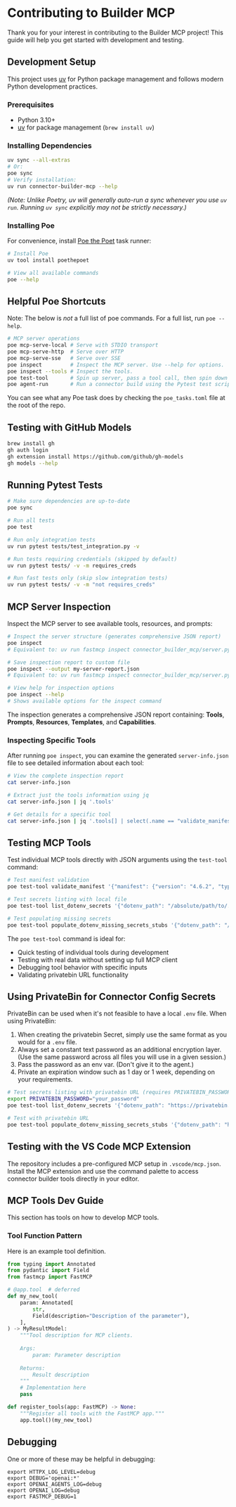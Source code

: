 # Contributing to Builder MCP

Thank you for your interest in contributing to the Builder MCP project! This guide will help you get started with development and testing.

## Development Setup

This project uses [uv](https://docs.astral.sh/uv/) for Python package management and follows modern Python development practices.

### Prerequisites

- Python 3.10+
- [uv](https://docs.astral.sh/uv/) for package management (`brew install uv`)

### Installing Dependencies

```bash
uv sync --all-extras
# Or:
poe sync
# Verify installation:
uv run connector-builder-mcp --help
```

_(Note: Unlike Poetry, uv will generally auto-run a sync whenever you use `uv run`. Running `uv sync` explicitly
may not be strictly necessary.)_

### Installing Poe

For convenience, install [Poe the Poet](https://poethepoet.natn.io/) task runner:

```bash
# Install Poe
uv tool install poethepoet

# View all available commands
poe --help
```

## Helpful Poe Shortcuts

Note: The below is _not_ a full list of poe commands. For a full list, run `poe --help`.

```bash
# MCP server operations
poe mcp-serve-local # Serve with STDIO transport
poe mcp-serve-http  # Serve over HTTP
poe mcp-serve-sse   # Serve over SSE
poe inspect         # Inspect the MCP server. Use --help for options.
poe inspect --tools # Inspect the tools.
poe test-tool       # Spin up server, pass a tool call, then spin down the server.
poe agent-run       # Run a connector build using the Pytest test script.
```

You can see what any Poe task does by checking the `poe_tasks.toml` file at the root of the repo.

## Testing with GitHub Models

```bash
brew install gh
gh auth login
gh extension install https://github.com/github/gh-models
gh models --help
```

## Running Pytest Tests

```bash
# Make sure dependencies are up-to-date
poe sync

# Run all tests
poe test

# Run only integration tests
uv run pytest tests/test_integration.py -v

# Run tests requiring credentials (skipped by default)
uv run pytest tests/ -v -m requires_creds

# Run fast tests only (skip slow integration tests)
uv run pytest tests/ -v -m "not requires_creds"
```

## MCP Server Inspection

Inspect the MCP server to see available tools, resources, and prompts:

```bash
# Inspect the server structure (generates comprehensive JSON report)
poe inspect
# Equivalent to: uv run fastmcp inspect connector_builder_mcp/server.py:app

# Save inspection report to custom file
poe inspect --output my-server-report.json
# Equivalent to: uv run fastmcp inspect connector_builder_mcp/server.py:app --output my-server-report.json

# View help for inspection options
poe inspect --help
# Shows available options for the inspect command
```

The inspection generates a comprehensive JSON report containing: **Tools**, **Prompts**, **Resources**, **Templates**, and **Capabilities**.

### Inspecting Specific Tools

After running `poe inspect`, you can examine the generated `server-info.json` file to see detailed information about each tool:

```bash
# View the complete inspection report
cat server-info.json

# Extract just the tools information using jq
cat server-info.json | jq '.tools'

# Get details for a specific tool
cat server-info.json | jq '.tools[] | select(.name == "validate_manifest")'
```

## Testing MCP Tools

Test individual MCP tools directly with JSON arguments using the `test-tool` command:

```bash
# Test manifest validation
poe test-tool validate_manifest '{"manifest": {"version": "4.6.2", "type": "DeclarativeSource"}, "config": {}}'

# Test secrets listing with local file
poe test-tool list_dotenv_secrets '{"dotenv_path": "/absolute/path/to/.env"}'

# Test populating missing secrets
poe test-tool populate_dotenv_missing_secrets_stubs '{"dotenv_path": "/path/to/.env", "config_paths": "api_key,secret_token"}'
```

The `poe test-tool` command is ideal for:

- Quick testing of individual tools during development
- Testing with real data without setting up full MCP client
- Debugging tool behavior with specific inputs
- Validating privatebin URL functionality

## Using PrivateBin for Connector Config Secrets

PrivateBin can be used when it's not feasible to have a local `.env` file. When using PrivateBin:

1. When creating the privatebin Secret, simply use the same format as you would for a `.env` file.
2. Always set a constant text password as an additional encryption layer. (Use the same password across all files you will use in a given session.)
3. Pass the password as an env var. (Don't give it to the agent.)
4. Private an expiration window such as 1 day or 1 week, depending on your requirements.

```bash
# Test secrets listing with privatebin URL (requires PRIVATEBIN_PASSWORD env var)
export PRIVATEBIN_PASSWORD="your_password"
poe test-tool list_dotenv_secrets '{"dotenv_path": "https://privatebin.net/?abc123"}'

# Test with privatebin URL
poe test-tool populate_dotenv_missing_secrets_stubs '{"dotenv_path": "https://privatebin.net/?abc123#passphrase", "config_paths": "api_key,secret_token"}'
```

## Testing with the VS Code MCP Extension

The repository includes a pre-configured MCP setup in `.vscode/mcp.json`. Install the MCP extension and use the command palette to access connector builder tools directly in your editor.

## MCP Tools Dev Guide

This section has tools on how to develop MCP tools.

### Tool Function Pattern

Here is an example tool definition.

```python
from typing import Annotated
from pydantic import Field
from fastmcp import FastMCP

# @app.tool  # deferred
def my_new_tool(
    param: Annotated[
        str,
        Field(description="Description of the parameter"),
    ],
) -> MyResultModel:
    """Tool description for MCP clients.
    
    Args:
        param: Parameter description
        
    Returns:
        Result description
    """
    # Implementation here
    pass

def register_tools(app: FastMCP) -> None:
    """Register all tools with the FastMCP app."""
    app.tool()(my_new_tool)
```

## Debugging

One or more of these may be helpful in debugging:

```terminal
export HTTPX_LOG_LEVEL=debug
export DEBUG='openai:*'
export OPENAI_AGENTS_LOG=debug
export OPENAI_LOG=debug
export FASTMCP_DEBUG=1
```
